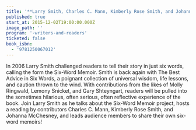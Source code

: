 ```yaml
---
title: '**Larry Smith, Charles C. Mann, Kimberly Rose Smith, and Johanna McChesney**, _The Best Advice in Six Words: Writers Famous and Obscure on Love, Sex, Money, Friendship, Family, Work, and Much More_'
published: true
start_at: 2015-12-02T19:00:00.000Z
image_path: ''
program: '-writers-and-readers'
ticketed: false
book_isbn:
  - '9781250067012'
---
```

In 2006 Larry Smith challenged readers to tell their story in just six words, calling the form the Six-Word Memoir. Smith is back again with The Best Advice in Six Words, a poignant collection of universal wisdom, life lessons, and caution thrown to the wind. With contributions from the likes of Molly Ringwald, Lemony Snicket, and Gary Shteyngart, readers will be pulled into the sometimes hilarious, often serious, often reflective experience of the book. Join Larry Smith as he talks about the Six-Word Memoir project, hosts a reading by contributors Charles C. Mann, Kimberly Rose Smith, and Johanna McChesney, and leads audience members to share their own six-word memoirs!
